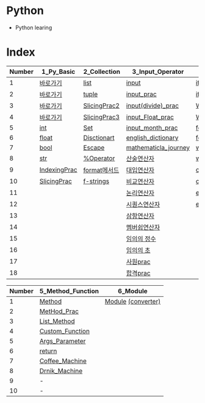 # Python

- Python learing

# Index

|Number|1_Py_Basic|2_Collection|3_Input_Operator|4_If_While|
|-|-|-|-|-|
|1|[바로가기](./Python/1_Py_Basic/1.py)|[list](https://github.com/inseonyu270/Python/blob/main/Python/2_Collection/1%20list.py)|[input](https://github.com/inseonyu270/Python/blob/main/Python/3_Input_Operator/1%20input.py)|[if](https://github.com/inseonyu270/Python/blob/main/Python/4_If_While/1%20if.py)|
|2|[바로가기](./Python/1_Py_Basic/2.py)|[tuple](https://github.com/inseonyu270/Python/blob/main/Python/2_Collection/2%20tuple.py)|[input_prac](https://github.com/inseonyu270/Python/blob/main/Python/3_Input_Operator/2%20input_prac.py)|[ifPrac](https://github.com/inseonyu270/Python/blob/main/Python/4_If_While/2%20if_Prac.py)|
|3|[바로가기](./Python/1_Py_Basic/3.py)|[SlicingPrac2](https://github.com/inseonyu270/Python/blob/main/Python/2_Collection/3%20SlicingPrac2.py)|[input(divide)_prac](https://github.com/inseonyu270/Python/blob/main/Python/3_Input_Operator/3%20input(divide)_prac.py)|[While](https://github.com/inseonyu270/Python/blob/main/Python/4_If_While/3%20While.py)|
|4|[바로가기](./Python/1_Py_Basic/4.py)|[SlicingPrac3](https://github.com/inseonyu270/Python/blob/main/Python/2_Collection/3%20SlicingPrac3.py)|[input_Float_prac](https://github.com/inseonyu270/Python/blob/main/Python/3_Input_Operator/4%20input_Float_prac.py)|[While_Prac](https://github.com/inseonyu270/Python/blob/main/Python/4_If_While/4%20While_Prac.py)|
|5|[int](https://github.com/inseonyu270/Python/blob/main/Python/1_Py_Basic/5%20int.py)|[Set](https://github.com/inseonyu270/Python/blob/main/Python/2_Collection/5%20Set.py)|[input_month_prac](https://github.com/inseonyu270/Python/blob/main/Python/3_Input_Operator/5%20input_month_prac.py)|[for](https://github.com/inseonyu270/Python/blob/main/Python/4_If_While/5%20for.py)|
|6|[float](https://github.com/inseonyu270/Python/blob/main/Python/1_Py_Basic/6%20float.py)|[Disctionart](https://github.com/inseonyu270/Python/blob/main/Python/2_Collection/6%20dict.py)|[english_dictionary](https://github.com/inseonyu270/Python/blob/main/Python/3_Input_Operator/6%20english_dictionary.py)|[for_Prac](https://github.com/inseonyu270/Python/blob/main/Python/4_If_While/6%20for_Prac.py)|
|7|[bool](https://github.com/inseonyu270/Python/blob/main/Python/1_Py_Basic/7%20bool.py)|[Escape](https://github.com/inseonyu270/Python/blob/main/Python/2_Collection/7%20Escape.py)|[mathematicla_journey](https://github.com/inseonyu270/Python/blob/main/Python/3_Input_Operator/7%20mathematical_journey.py)|[while_break](https://github.com/inseonyu270/Python/blob/main/Python/4_If_While/7%20while_break.py)|
|8|[str](https://github.com/inseonyu270/Python/blob/main/Python/1_Py_Basic/8%20str.py)|[%Operator](https://github.com/inseonyu270/Python/blob/main/Python/2_Collection/8%20%25Operator.py)|[산술연산자](https://github.com/inseonyu270/Python/blob/main/Python/3_Input_Operator/8%20산술연산자.py)|[while_break_Prac](https://github.com/inseonyu270/Python/blob/main/Python/4_If_While/8%20while_break_Prac.py)|
|9|[IndexingPrac](./Python/1_Py_Basic/IndexingPrac.py)|[format메서드](https://github.com/inseonyu270/Python/blob/main/Python/2_Collection/9%20format%EB%A9%94%EC%84%9C%EB%93%9C.py)|[대입연산자](https://github.com/inseonyu270/Python/blob/main/Python/3_Input_Operator/9%20대입연산자.py)|[continue](https://github.com/inseonyu270/Python/blob/main/Python/4_If_While/9%20continue.py)|
|10|[SlicingPrac](./Python/1_Py_Basic/SlicingPrac.py)|[f-strings](https://github.com/inseonyu270/Python/blob/main/Python/2_Collection/10%20f-strings.py)|[비교연산자](https://github.com/inseonyu270/Python/blob/main/Python/3_Input_Operator/10%20비교연산자.py)|[continue_Prac](https://github.com/inseonyu270/Python/blob/main/Python/4_If_While/10%20continue_Prac.py)|
|11|||[논리연산자](https://github.com/inseonyu270/Python/blob/main/Python/3_Input_Operator/11%20논리연산자.py)|[enumerate](https://github.com/inseonyu270/Python/blob/main/Python/4_If_While/11%20enumerate.py)|
|12|||[시퀀스연산자](https://github.com/inseonyu270/Python/blob/main/Python/3_Input_Operator/12%20시퀀스연산자.py)|[enumerate_Prac](https://github.com/inseonyu270/Python/blob/main/Python/4_If_While/12%20while_enumerate_Prac.py)|
|13|||[삼항연산자](https://github.com/inseonyu270/Python/blob/main/Python/3_Input_Operator/13%20삼항연산자.py)||
|14|||[멤버쉽연산자](https://github.com/inseonyu270/Python/blob/main/Python/3_Input_Operator/14%20멤버쉽연산자.py)||
|15|||[임의의 정수](https://github.com/inseonyu270/Python/blob/main/Python/3_Input_Operator/15%20임의의%20정수.py)||
|16|||[임의의 초](https://github.com/inseonyu270/Python/blob/main/Python/3_Input_Operator/16%20임의의%20초.py)||
|17|||[사원prac](https://github.com/inseonyu270/Python/blob/main/Python/3_Input_Operator/17%20사원prac.py)||
|18|||[합격prac](https://github.com/inseonyu270/Python/blob/main/Python/3_Input_Operator/18%20합격prac.py)||

|Number|5_Method_Function|6_Module|
|-|-|-|
|1|[Method](https://github.com/inseonyu270/Python/blob/main/Python/5_Method_Function/1%20Method.py)|[Module](https://github.com/inseonyu270/Python/blob/main/Python/6_Module/1%20Module.py) [(converter)](https://github.com/inseonyu270/Python/blob/main/Python/6_Module/converter.py)
|2|[MetHod_Prac](https://github.com/inseonyu270/Python/blob/main/Python/5_Method_Function/2%20Method_Prac.py)|
|3|[List_Method](https://github.com/inseonyu270/Python/blob/main/Python/5_Method_Function/3%20List_Method.py)|
|4|[Custom_Function](https://github.com/inseonyu270/Python/blob/main/Python/5_Method_Function/4%20Custom_Function.py)|
|5|[Args_Parameter](https://github.com/inseonyu270/Python/blob/main/Python/5_Method_Function/5%20Args_Parameter.py)|
|6|[return](https://github.com/inseonyu270/Python/blob/main/Python/5_Method_Function/6%20return.py)|
|7|[Coffee_Machine](https://github.com/inseonyu270/Python/blob/main/Python/5_Method_Function/7%20Coffee_Machine.py)|
|8|[Drnik_Machine](https://github.com/inseonyu270/Python/blob/main/Python/5_Method_Function/8%20Drink_Machine.py)|
|9|-|
|10|-|
<!--Py Basic
|-|-|-|
|-|-|-|
|Number|Py|-|
|1|바로가기|-|
|2|바로가기|-|
|3|바로가기|-|
|4|바로가기|-|
|5|int|-|
|6|float|-|
|7|bool|-|
|8|str|-|
|9|[IndexingPrac](./Python/1_Py_Basic/IndexingPrac.py)|-|
|10|[SlicingPrac](./Python/1_Py_Basic/SlicingPrac.py)|-|
-->

